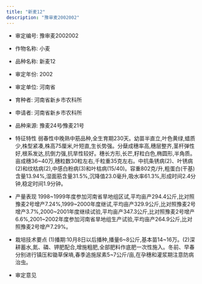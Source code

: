 ```yaml
---
title: "新麦12"
description: "豫审麦2002002"
---
```

* 审定编号:  豫审麦2002002

*  作物名称:  小麦

*  品种名称:  新麦12

*  审定年份:  2002

*  审定单位:  河南省

* 育种者:  河南省新乡市农科所

*  申请者:  河南省新乡市农科所

*  品种来源:  豫麦24号∕豫麦21号

*  特征特性
弱春性中晚熟中筋品种,全生育期230天。幼苗半直立,叶色黄绿,蜡质少,株型紧凑,株高75厘米,叶短直,生长势强。分蘖成穗率高,穗层整齐,茎杆弹性好,根系发达,抗倒力强,抗旱性较好。穗长方形,长芒,籽粒白色,椭圆形,半角质。亩成穗36~40万,穗粒数30粒左右,千粒重35克左右。中抗条锈病(2)、叶锈病(2)和纹枯病(2),中感白粉病(3)和叶枯病(15/40)。容重802克/升,粗蛋白(干基)含量13.94%,湿面筋含量31.5%,沉降值23.0毫升,吸水率61.3%,形成时间2.4分钟,稳定时间1.9分钟。

*  产量表现
1998~1999年度参加河南省旱地组区试,平均亩产294.4公斤,比对照豫麦2号增产7.24%,1999~2000年度继试,平均亩产329.9公斤,比对照豫麦2号增产3.7%,2000~2001年度继续试验,平均亩产347.3公斤,比对照豫麦2号增产6.6%,2001~2002年度参加河南省旱地组生产试验,平均亩产264.9公斤,比对照豫麦2号增产7.29%。

*  栽培技术要点
(1)播期:10月8日以后播种,播量6~8公斤,基本苗14~16万。(2)深耕蓄水,氮、磷、钾肥配合,增施粗肥,全部肥料作底肥一次性施入。冬前、早春分别进行镇压和锄草保墒,春季追施尿素5~7公斤/亩,在孕穗和灌浆期注意防病治虫。

*  审定意见

